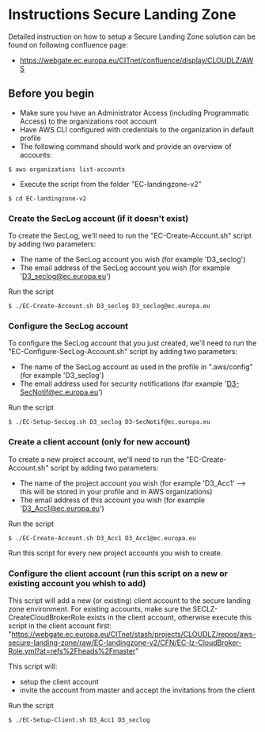 # Instructions Secure Landing Zone

Detailed instruction on how to setup a Secure Landing Zone solution can be found on following confluence page:
- https://webgate.ec.europa.eu/CITnet/confluence/display/CLOUDLZ/AWS


## Before you begin

- Make sure you have an Administrator Access (including Programmatic Access) to the organizations root account
- Have AWS CLI configured with credentials to the organization in default profile
- The following command should work and provide an overview of accounts:
```
$ aws organizations list-accounts
```
- Execute the script from the folder "EC-landingzone-v2"
```
$ cd EC-landingzone-v2
```

### Create the SecLog account (if it doesn't exist)

To create the SecLog, we'll need to run the "EC-Create-Account.sh" script by adding two parameters:
- The name of the SecLog account you wish (for example 'D3_seclog')
- The email address of the SecLog account you wish (for example 'D3_seclog@ec.europa.eu')

Run the script
```
$ ./EC-Create-Account.sh D3_seclog D3_seclog@ec.europa.eu
```


### Configure the SecLog account

To configure the SecLog account that you just created, we'll need to run the "EC-Configure-SecLog-Account.sh" script by adding two parameters:
- The name of the SecLog account as used in the profile in ".aws/config" (for example 'D3_seclog')
- The email address used for security notifications (for example 'D3-SecNotif@ec.europa.eu')

Run the script
```
$ ./EC-Setup-SecLog.sh D3_seclog D3-SecNotif@ec.europa.eu
```


### Create a client account (only for new account)

To create a new project account, we'll need to run the "EC-Create-Account.sh" script by adding two parameters:
- The name of the project account you wish (for example 'D3_Acc1' --> this will be stored in your profile and in AWS organizations)
- The email address of this account you wish (for example 'D3_Acc1@ec.europa.eu')

Run the script
```
$ ./EC-Create-Account.sh D3_Acc1 D3_Acc1@ec.europa.eu
```

Run this script for every new project accounts you wish to create.


### Configure the client account (run this script on a new or existing account you whish to add)

This script will add a new (or existing) client account to the secure landing zone environment.
For existing accounts, make sure the SECLZ-CreateCloudBrokerRole exists in the client account, otherwise execute this script in the client account first: "https://webgate.ec.europa.eu/CITnet/stash/projects/CLOUDLZ/repos/aws-secure-landing-zone/raw/EC-landingzone-v2/CFN/EC-lz-CloudBroker-Role.yml?at=refs%2Fheads%2Fmaster"

This script will:
- setup the client account
- invite the account from master and accept the invitations from the client

Run the script
```
$ ./EC-Setup-Client.sh D3_Acc1 D3_seclog
```
